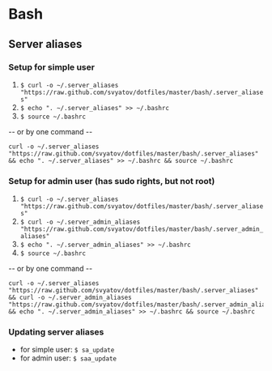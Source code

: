 # Bash

## Server aliases

### Setup for simple user

1. `$ curl -o ~/.server_aliases "https://raw.github.com/svyatov/dotfiles/master/bash/.server_aliases"`
2. `$ echo ". ~/.server_aliases" >> ~/.bashrc`
3. `$ source ~/.bashrc`

-- or by one command --

```shell
curl -o ~/.server_aliases "https://raw.github.com/svyatov/dotfiles/master/bash/.server_aliases" && echo ". ~/.server_aliases" >> ~/.bashrc && source ~/.bashrc
```

### Setup for admin user (has sudo rights, but not root)

1. `$ curl -o ~/.server_aliases "https://raw.github.com/svyatov/dotfiles/master/bash/.server_aliases"`
2. `$ curl -o ~/.server_admin_aliases "https://raw.github.com/svyatov/dotfiles/master/bash/.server_admin_aliases"`
3. `$ echo ". ~/.server_admin_aliases" >> ~/.bashrc`
4. `$ source ~/.bashrc`

-- or by one command --
```shell
curl -o ~/.server_aliases "https://raw.github.com/svyatov/dotfiles/master/bash/.server_aliases" && curl -o ~/.server_admin_aliases "https://raw.github.com/svyatov/dotfiles/master/bash/.server_admin_aliases" && echo ". ~/.server_admin_aliases" >> ~/.bashrc && source ~/.bashrc
```

### Updating server aliases

* for simple user: `$ sa_update`
* for admin user: `$ saa_update`
